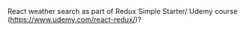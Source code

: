 React weather search as part of Redux Simple Starter/ Udemy course
(https://www.udemy.com/react-redux/)?
